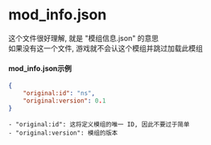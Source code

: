 mod_info.json
==================
这个文件很好理解, 就是 "模组信息.json" 的意思  
如果没有这一个文件, 游戏就不会认这个模组并跳过加载此模组  

#### mod_info.json示例
```json
{
    "original:id": "ns",
    "original:version": 0.1
}
```

    - "original:id": 这将定义模组的唯一 ID, 因此不要过于简单
    - "original:version": 模组的版本
